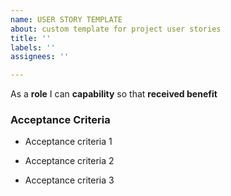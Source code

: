 ```yaml
---
name: USER STORY TEMPLATE
about: custom template for project user stories
title: ''
labels: ''
assignees: ''

---
```


As a **role** I can **capability** so that **received benefit**

### Acceptance Criteria

- Acceptance criteria 1

- Acceptance criteria 2

- Acceptance criteria 3

